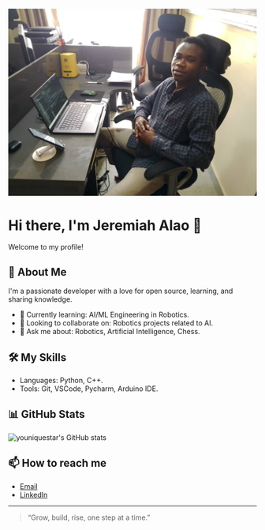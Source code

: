 ![Hello, I'm youniquestar!](assets/WhatsApp%20Image%202025-08-04%20at%2016.16.47_bdf753b0.jpg)

# Hi there, I'm Jeremiah Alao 👋
Welcome to my profile!

## 🚀 About Me

I'm a passionate developer with a love for open source, learning, and sharing knowledge.  
- 🌱 Currently learning: AI/ML Engineering in Robotics.
- 👯 Looking to collaborate on: Robotics projects related to AI.
- 💬 Ask me about: Robotics, Artificial Intelligence, Chess.

## 🛠️ My Skills

- Languages: Python, C++.
- Tools: Git, VSCode, Pycharm, Arduino IDE.


## 📊 GitHub Stats

![youniquestar's GitHub stats](https://github-readme-stats.vercel.app/api?username=youniquestar&show_icons=true&theme=radical)


## 📫 How to reach me

- [Email](mailto:jeremiah.alao2020@gmail.com)
- [LinkedIn](https://www.linkedin.com/in/jeremiah-alao-074438260)

---

> “Grow, build, rise, one step at a time.”
